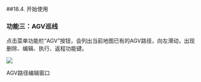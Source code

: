 ##18.4.	开始使用
### 功能三：AGV巡线
点击菜单功能栏“AGV”按钮，会列出当前地图已有的AGV路径，向左滑动，出现删除、编辑、执行、返程功能键。

![](https://hbimg.huabanimg.com/57f2d469e58ccd203e9b29ca15b931457bfa2fe8134b0-MmyM46_fw658)

AGV路径编辑窗口
